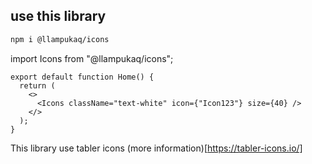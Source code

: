 ## use this library

```bash
npm i @llampukaq/icons
```

import Icons from "@llampukaq/icons";

```tsx
export default function Home() {
  return (
    <>
      <Icons className="text-white" icon={"Icon123"} size={40} />
    </>
  );
}
```

This library use tabler icons (more information)[https://tabler-icons.io/]
